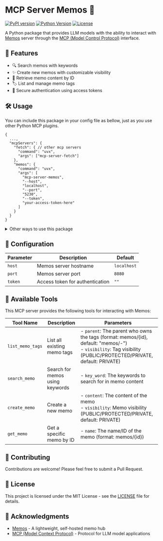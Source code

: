 # MCP Server Memos 📝

[![PyPI version](https://img.shields.io/pypi/v/mcp-server-memos.svg)](https://pypi.org/project/mcp-server-memos/)
[![Python Version](https://img.shields.io/pypi/pyversions/mcp-server-memos.svg)](https://pypi.org/project/mcp-server-memos/)
[![License](https://img.shields.io/github/license/RyoJerryYu/mcp-server-memos-py.svg)](https://github.com/RyoJerryYu/mcp-server-memos-py/blob/master/LICENSE)

A Python package that provides LLM models with the ability to interact with [Memos](https://github.com/usememos/memos) server through the [MCP (Model Control Protocol)](https://github.com/mcp-plugins) interface.

## 🚀 Features

- 🔍 Search memos with keywords
- ✨ Create new memos with customizable visibility
- 📖 Retrieve memo content by ID
- 🏷️ List and manage memo tags
- 🔐 Secure authentication using access tokens

## 🛠️ Usage

You can include this package in your config file as bellow, just as you use other Python MCP plugins.

```jsonc
{
  ...,
  "mcpServers": {
    "fetch": { // other mcp servers
      "command": "uvx",
      "args": ["mcp-server-fetch"]
    },
    "memos": {
      "command": "uvx",
      "args": [
        "mcp-server-memos",
        "--host",
        "localhost",
        "--port",
        "5230",
        "--token",
        "your-access-token-here"
      ]
    }
  }
}
```

<details>
<summary>Other ways to use this package</summary>

### 📦 Installation

```bash
pip install mcp-server-memos
```

### Command Line

```bash
mcp-server-memos --host localhost --port 8080 --token YOUR_ACCESS_TOKEN
```

### As a Library

```python
from mcp_server_memos import Config, serve_stdio

config = Config(
    host="localhost",
    port=8080,
    token="YOUR_ACCESS_TOKEN"
)

await serve_stdio(config=config)
```

</details>

## 🔧 Configuration

| Parameter | Description | Default |
|-----------|-------------|---------|
| `host` | Memos server hostname | `localhost` |
| `port` | Memos server port | `8080` |
| `token` | Access token for authentication | `""` |

## 🤝 Available Tools

This MCP server provides the following tools for interacting with Memos:

| Tool Name | Description | Parameters |
|-----------|-------------|------------|
| `list_memo_tags` | List all existing memo tags | - `parent`: The parent who owns the tags (format: memos/{id}, default: "memos/-")<br>- `visibility`: Tag visibility (PUBLIC/PROTECTED/PRIVATE, default: PRIVATE) |
| `search_memo` | Search for memos using keywords | - `key_word`: The keywords to search for in memo content |
| `create_memo` | Create a new memo | - `content`: The content of the memo<br>- `visibility`: Memo visibility (PUBLIC/PROTECTED/PRIVATE, default: PRIVATE) |
| `get_memo` | Get a specific memo by ID | - `name`: The name/ID of the memo (format: memos/{id}) |

## 🤝 Contributing

Contributions are welcome! Please feel free to submit a Pull Request.

## 📄 License

This project is licensed under the MIT License - see the [LICENSE](LICENSE) file for details.

## 🙏 Acknowledgments

- [Memos](https://github.com/usememos/memos) - A lightweight, self-hosted memo hub
- [MCP (Model Context Protocol)](https://modelcontextprotocol.io/introduction) - Protocol for LLM model applications
